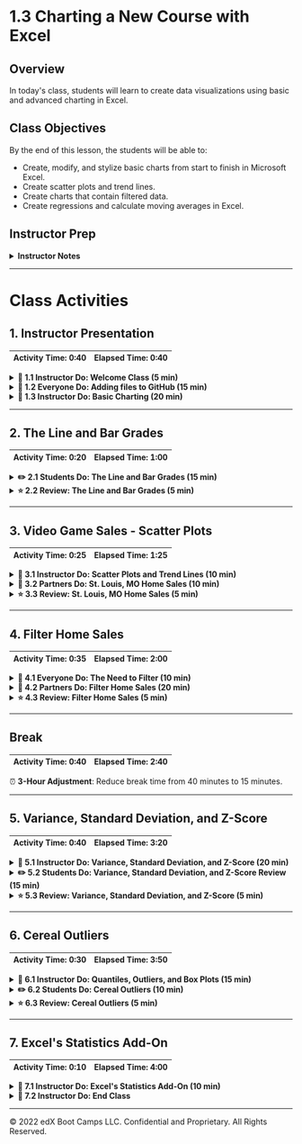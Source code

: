 # 1.3 Charting a New Course with Excel

## Overview

In today's class, students will learn to create data visualizations using basic and advanced charting in Excel.

## Class Objectives

By the end of this lesson, the students will be able to:

* Create, modify, and stylize basic charts from start to finish in Microsoft Excel.
* Create scatter plots and trend lines.
* Create charts that contain filtered data.
* Create regressions and calculate moving averages in Excel.

## Instructor Prep

<details>
  <summary><strong>Instructor Notes</strong></summary>

* You may find that this lesson falls on a weekday due to the holiday schedule. If so, we’ve provided notes within the lesson plan that will help you **adjust the length of the lesson to fit into a weekday class**.

  * Check for a ⏰ **3-Hour Adjustment** note at the top of the activities in this lesson plan. If teaching this class on a weekday, please use the directions found in these notes. It’s important to remember that breaks will be reduced from 40 minutes to the typical 15 minutes for a weekday class as well.

  * Reducing activity time could potentially prevent students from finishing, so please remind them to use office hours to ask any questions.

* Send out the installation [instructions](conda_installation.md) for Anaconda, and ask that students work with TAs to install Anaconda and Python over the next week. This will help resolve installation issues before the Python unit.

* Have your TAs refer to the Time Tracker to stay on track.

* If you have issues with any of today's activities, you may report them [here](http://tiny.cc/BootCampFeedback).

* Finally, as a reminder, these slideshows are for instructor use only: when distributing slides to students, please first export the slides to a PDF file. You may then distribute the PDF file through Slack.

</details>

- - -

# Class Activities

## 1. Instructor Presentation

| Activity Time:       0:40 |  Elapsed Time:      0:40  |
|---------------------------|---------------------------|

<details>
  <summary><strong>📣 1.1 Instructor Do: Welcome Class (5 min)</strong></summary>

* You may choose to open up the [slideshow](https://docs.google.com/presentation/d/1GYnNWroWzp4sETcRt_fsIsE5Z9kk4tXG68HQ00x7AeU/edit?usp=sharing), and step through slides 1 through 5 to help welcome the class. Be sure to cover the following talking points:

  * Welcome your students to their first-ever extended class.

  * Explain that today's class is four hours, which means we will have ample time to complete our discussion on visualizations and summary statistics in Excel.

  * Explain that we will use what we learned in the previous two classes to work through more-advanced activities.

  * Reassure students that we will thoroughly review each concept, and encourage the students to ask questions.

  * If this is the first combined class, take a few moments to have each professor and TA briefly introduce themselves. This way, students will feel comfortable asking questions to all instructional team members.

</details>

<details>
  <summary><strong>🎉 1.2 Everyone Do: Adding files to GitHub (15 min)</strong></summary>

* ⏰ **3-Hour Adjustment**: Reduce activity time from 15 minutes to 10 minutes.

* You may choose to open up the slideshow, and step through the next few slides to accompany the beginning of this activity. Be sure to cover the following talking points:

  * Tell students that "GitHub offers a centralized location where all developers can push and pull, or upload and download, their code."

  * Point out that GitHub always holds the most up-to-date code and files, handling everyone's updates appropriately.

  * Explain that for now, we only need to know how to use the GUI for GitHub to submit homework.

  * Explain that later in the course, we will learn to use Git to work with GitHub through the terminal.

  * Point out to students that Git and GitHub will get easier to use with experience.

* Guide students through the following steps:

  * Visit <https://github.com>, and ask students to log in to their personal accounts.

  * From the main page, create a new repository with an initializing `README.md` file, as detailed in the following screenshots and instructions. Explain that it’s standard in the tech world to include a "README" file that explains what each repository contains.

    ![git repo](Images/GitDemo_1.png)

  * Make the repository public so TAs can always access it for grading.

  * Then, click on the “Add .gitignore” button and type "Python", as in the following image:

    ![create git ignore](Images/Git_ignore_1.png)

  * Click the green “Create repository” box. After clicking “Create repository”, you’ll now be on the homepage of your repository.

    * The purpose of the gitignore file is to ensure that GitHub can ignore certain files that do not need to be tracked.

    * Click the `.gitignore` file in your repository to open the file, as in the following image:

      ![create git ignore](Images/Git_ignore_2.png)

    * In the `.gitignore` file, you’ll find files that won’t be tracked for this repository. Files are organized by extension and distribution packages, as in the following image:

      ![Git ignore file](Images/Git_ignore_3.png)

    * If you don’t want GitHub to track a file, you can edit the `.gitignore` file by adding the file name or file extension.

    * Let's untrack a common file, `.DS_Store`, for this repository. The `.DS_Store` file is created and maintained by the macOS Finder application in every folder; it has functions similar to the file `desktop.ini` in Microsoft Windows.

      * Click on the pencil icon in the `.gitignore` file to edit the file.
      * Once in edit mode, add the following code to the `.gitignore` above the `# Distribution / packaging` section.

      ```python
      # .DS_Store
      .DS_Store
      ```

      * Scroll to the end and enter the commit message, "Updating .gitignore file.", where it says “Commit changes”.
      * Then, click the green “Commit changes” button, as in the following image:

      ![edit git ignore](Images/Git_ignore_4.png)

  * Switch back to the computer's desktop, create a new empty Excel file, and save the file. We’ll use this file to demonstrate how to upload new files.

  * Navigate back to the repository homepage that you created, and click “Upload files,” as in the following image:

    ![upload file](Images/GitDemo_upload.png)

  * Choose your Excel file in the dialog box; instead of the “Upload Files” button, you may also drag files from your desktop to the GitHub repo web page. Add a commit message, and commit the changes.

  * Finally, refresh the web page to show that the new file is now saved to the repository, as captured in the following GIF:

    ![drag file](Images/GitDemo_filedrag.gif)

* Confirm that all students were able to follow these instructions. Tell the students that they will need to follow these steps to submit their homework for the first two weeks of class. Students will add all of the necessary files to their GitHub repo, then submit the repository link to BCS.

* Encourage students to practice using GitHub before the next class and to use office hours if they experience any issues.

</details>

<details>
  <summary><strong>📣 1.3 Instructor Do: Basic Charting (20 min)</strong></summary>

* ⏰ **3-Hour Adjustment**: Reduce activity time from 20 minutes to 15 minutes.

* During this demonstration, have the TAs send out the images for where things are located on the opposite operating system.

* You may choose to open up the slideshow, and step through the next few slides to accompany the beginning of this activity. Be sure to cover the following talking points:

  * Point out that until this class, we haven't explored a primary feature of Microsoft Excel: visualizations.

  * Explain that this next activity will be an instructor demonstration of how to generate visualizations in Excel. Most of the commands and concepts are the same between Mac and Windows operating systems, but Excel is slightly different across operating systems.

  * Reassure students that as we proceed through the demonstration, the TAs will be sending out images of each step for both operating systems. Therefore, everyone should be able to follow along on their computer.

  * Explain that today we will concentrate on four primary plot types: scatter plots, line plots, bar plots, and box plots.

* Now, open the [IceCreamFavesIceCreamFaves.xlsx](Activities/01-Ins_GitHub/Resources/IceCreamFaves.xlsx) file, and select all of the data in columns A and B. Your selection should include the header rows containing the column labels and all the rows containing data. Then, navigate to the “Insert” tab at the top of the application, and introduce the available charting options in the “Charts” group.

* **PC** Excel chart options are captured in the following image:

  ![Excel chart options in Windows](Images/PC_chart_options.png)

* **Mac** Excel chart options are captured in the following image:

  ![Excel chart options on Macs](Images/MAC_chart_options.png)

* Excel enables users to create many kinds of charts, but first we’ll create a bar chart since that fits our data nicely.

* Whenever you select a charting option from the “Charts” group, a new menu will appear that allows you to select various visual options. For bar charts, we can choose between 2-D or 3-D visuals with a horizontal or vertical layout.

  * For now, use the vertical 2-D chart since it is the most basic and commonly used option.

* Once a chart option has been selected, a new chart will automatically be placed into the spreadsheet. Clicking on this chart will allow us to edit it; we can also double-click on any element of the chart to edit it more specifically.

  * For now, click on the chart's title, and demonstrate that we can rename the chart. Note to students that the title may be the generic "Chart Title" if we did not include the header rows in our selection.

* **PC steps**

  * Next, click the plus sign to the right of our chart. This will bring up a list of elements and sub-elements that we can add or remove, as in the following image:

    ![Images/PC_AddElements.png](Images/PC_AddElements.png)

  * Select the “Axes Titles” option to add titles for our vertical and horizontal axes. Then, click the arrow to the right of the “Axes Titles” option to open the sub-menu, which allows us to choose the specific titles that we would like to include.

  * By clicking the paintbrush to the right of a chart, we can access options for “Style” and “Color.” Style options include several basic visual styles. Color options include various color schemes that we can apply to our chart, as in the following image:

    ![Images/PC_ChartColors.png](Images/PC_ChartColors.png)

  * Selecting a new color palette may not feel like much at first, but if we double-click on the bars of our chart, a new menu will pop up to the side of the application and allow us to format our bars. If we then click on the paint can and select the “Vary colors by point” option, each bar will be given a different color that fits the palette we selected earlier.

* **Mac steps**

  * Click “Add Chart Element” on the left side of the ribbon, then click “Axis Titles”. Here, you can select “Primary Horizontal” or “Primary Vertical,” as in the following image:

    ![Images/MAC_axis.png](Images/MAC_axis.png)

  * On the ribbon to the right of “Add Chart” Element, click “Change Colors” to change the colors of the bar graph.

  * Double-click any of the bars to bring up the “Format Data Series” menu. Here, we can check the option to “Vary colors by point” to give each bar a different color, as in the following image:

    ![Images/Mac_colors.png](Images/Mac_colors.png)

* Note to students that the format menu for a chart element can be opened by double-clicking any individual element. This lets them control all aspects of the visualization. Reiterate that the exact location of the formatting control may differ between versions of Excel.

* Let's say that we made a bar chart, but then our employer told us that they really wanted a pie chart. Luckily for us, Excel has an option that allows us to change a chart's type by opening the chart's right-click menu and selecting "Change chart type". This means we can easily turn a bar chart into a pie chart in Excel.

  * You can also change a chart's type by selecting the chart, going into the “Design” tab's “Type” group, and clicking "Change Chart Type".

  * Change the bar chart we’ve been working on into a pie chart. Be sure to add in the "Legend" element for our new pie chart. Otherwise, no one will know what each slice of the pie represents.

    * On Macs, you can add a legend by clicking "Add Chart Element" on the ribbon, selecting "Legend", and then choosing the location of the legend, as in the following image:

      ![Images/mac_legend.png](Images/mac_legend.png)

* Another essential type of graph is the line graph. But the data that we’re using is not ideal for creating a line graph. Ask the students why this is the case.

  * “Our data does not show any changing trends over time. It instead compares a single piece of data across multiple named categories.”

* Open [02-Ins_BasicCharting/Solved/BasicCharts.xlsx](Activities/02-Ins_BasicCharting/Solved/BasicCharts.xlsx) in Excel, and navigate to the second sheet, named "Ice Cream Sales." This sheet contains data over time: how many scoops of different ice cream flavors have been sold over a year.

  * Select all the data on this sheet, and then choose a 2-D line chart from the “Charts” group on the “Insert” tab, as in the following image: Remember: your selection should include the rows and columns that contain the  data labels:

    ![PC Line Charts](Images/PC_LineGraph.png)

  * Ensure that your students are aware of how cluttered this chart is. This makes it difficult to glean information or draw conclusions from the data visualization.

    * **PC steps**: To filter the rows you'd like to include, choose the third option to the right of the chart. This option allows us to filter what categories of data, or ice cream flavors, that we would like to show.

      * Select a few ice cream flavors from the list, and then hit the "Apply" button to filter the data for our chart.

    * **Mac steps**: To filter what data is shown on the chart, select the “Home” tab, select column “A”, then click “Sort & Filter” on the right-hand side of the ribbon. Note that “Sort & Filter” may be hidden in the “Editing” tab at certain screen or window sizes. Select “Filter” to set your column in filter mode, then click the arrow dropdown in the column A header cell: there, you will find the options for sorting and filtering. The following GIF captures this process:

      ![Images/mac-line-chart-filter.gif](Images/mac-line-chart-filter.gif)

      * Select a few ice cream flavors from the list, update the chart, and note the difference in the line chart’s readability.

    * It is important to note that the filter options listed here are limited. When we would like to filter out data based on some condition (for example, greater than, less than, etc.), these limited filter options will not be adequate.

* Answer any questions that your students may have before moving on to the next activity.

</details>

- - -

## 2. The Line and Bar Grades

| Activity Time:       0:20 |  Elapsed Time:      1:00  |
|---------------------------|---------------------------|

<details>
  <summary><strong>✏️ 2.1 Students Do: The Line and Bar Grades (15 min)</strong></summary>

⏰ **3-Hour Adjustment**: Reduce activity time from 15 minutes to 10 minutes.

* For this activity, students will take on the role of the teacher as they create bar and line graphs to visualize a class’s grades over a semester.

* You may choose to open up the slideshow, and step through the next few slides to accompany this activity.

* **Files:**

  * [README](Activities/03-Stu_LineAndBar/README.md)

  * [03-Stu_LineAndBar/StudentGrades_Unsolved.xlsx](Activities/03-Stu_LineAndBar/Unsolved/StudentGrades_Unsolved.xlsx)

</details>

<details>
  <summary><strong>⭐ 2.2 Review: The Line and Bar Grades (5 min)</strong></summary>

* Open and send out the [03-Stu_LineAndBar/StudentGrades_Solved.xlsx)](Activities/03-Stu_LineAndBar/Solved/StudentGrades_Solved.xlsx) version of the previous activity before reviewing it with your students. Be sure to answer any questions that they may have to the best of your ability before moving on to the next section.

* Be sure to emphasize the importance of filtering the data within the line chart. Without picking specific students, the chart is overcrowded and difficult to read. Sometimes, as in cases like this, less data on the chart is better than more.

  * Note that Excel will assume data series are arranged by columns. Since we want to visualize the data series by rows, students will need to select "Switch Row/Column" from the Chart Design menu on the line graph.

</details>

- - -

## 3. Video Game Sales - Scatter Plots

| Activity Time:       0:25 |  Elapsed Time:      1:25  |
|---------------------------|---------------------------|

<details>
  <summary><strong>📣 3.1 Instructor Do: Scatter Plots and Trend Lines (10 min)</strong></summary>

* You may choose to open up the slideshow, and step through the next few slides to accompany the beginning of this activity. Be sure to cover the following talking points:

  * Explain that a scatter plot is a scattered collection of data points on a graph, and it is extremely useful when checking for relationships between two variables.

  * Point out that both line plots and scatter plots visualize the relationship between two variables, but they serve different purposes. Line plots are used to visualize a continuous variable, such as time or temperature, while scatter plots are used to compare independent measurements.

  * Explain that the main purpose of a scatter plot is to visualize trends or clusters in the data.

  * Explain that scatter plots are one of the most commonly used plots because we can visualize large datasets without the visualization feeling too busy.

* Once again, the TAs should send out images of each step for both operating systems. Therefore, everyone should be able to follow along using their computers.

* Open [04-Ins_ScatterPlot/ScatterPlot.xlsx](Activities/04-Ins_ScatterPlot/Solved/ScatterPlot.xlsx) in Excel, navigate into the "Normal Trend" worksheet, and demonstrate to students how we can use a scatter plot to compare an individual's salary to the price of their car.

* **PC steps**

  * Adding a trend line to a chart is a quick process. Click the plus symbol to the right of your selected chart, then, under “Chart Elements”, select the "Trendline" option, as in the following image:

    ![PC Trend line](Images/PC_TrendLine.png)

* **Mac steps**

  * Click "Add Chart Element" on the left side of the ribbon, then navigate to "Trendline" in the dropdown, and select the trend line that best fits our data, as in the following image:

    ![Mac Trend line](Images/mac_trendline.png)

* Our original scatter plot showed the most common form of trend line, the straight line, but other types of trend lines may be more fitting for some datasets.

  * Navigate to the second sheet of the Excel workbook, named “Power Trend,” and demonstrate to your students how the _y_ variable increases exponentially in relation to the _x_ variable. Due to this relationship, the "Power" trend line would fit this dataset better than a straight line.

    * **PC steps**

      * To change the type of trend line, double-click on a chart's trend line, and then select an available option, as in the following image:

        ![PC Format Trendline](Images/PC_FormatTrend.PNG)

    * **Mac steps**

      * Click "Add Chart Element" on the left side of the ribbon, then navigate to "Trendline". This time, select "More Trendline Options" to bring up the "Format Trendline" menu.

      * Select the "Power" option, as in the following image:

        ![Mac Power line](Images/mac_power.png)

* Navigate into the third sheet of the Excel workbook, named Exponential Trend, and show your students how this dataset's second value increases exponentially based on the row it is contained within. This means that an "Exponential" trend line would fit this data best.

* Configuring the axes themselves is another way to modify charts based on the data. For example, if our data increases exponentially, then we may want to create a chart with axes that also increase exponentially.

  * We can adjust axis formats by double-clicking on an axis and then changing the bounds, units, and the methods through which the axes are displayed.

  * Steps for adjusting axis formats are captured in the following image:

    ![Mac Axis Options](Images/mac_axis_options.png)

  * Be sure to mention that although axis editing allows for more customization, it can also be used to make charts misleading. For example, if we used larger units on a dataset whose values are relatively low, we could make it look as if the correlation between two variables was smaller than it really is.

* Students may be wondering how to reverse the _x_ and _y_ axes of their charts. To do this, make sure the chart is selected, and then click “Select Data” from the “Chart Design” tab on the ribbon. In the “Select Data Source” window, select the data series.

  * On a Mac, the “X Values” and “Y Values” properties are to the right.

  * On a PC, click “Edit”. You will see a new “Edit Series” window with “Series X values” and “Series Y values”

  * These will contain selection formulas for the respective ranges. Switch the formulas by copying and pasting to switch the axes of the scatter plot.

* Answer whatever questions your students may have before moving on to the next activity.

</details>

<details>
  <summary><strong>👥 3.2 Partners Do: St. Louis, MO Home Sales (10 min)</strong></summary>

* In this activity, students will work in pairs to create a series of scatter plots that compare home prices against home attributes like square footage, number of bedrooms, and number of bathrooms.

* You may choose to open up the slideshow and step through the next few slides to accompany this activity.

* **Files:**

  * [README](Activities/05-Par_HomeSales-ScatterPlots/README.md)

  * [Activities/05-Par_HomeSales-ScatterPlots/Unsolved/HomeSales_Unsolved.xlsx](Activities/05-Par_HomeSales-ScatterPlots/Unsolved/HomeSales_Unsolved.xlsx)

</details>

<details>
  <summary><strong>⭐ 3.3 Review: St. Louis, MO Home Sales (5 min)</strong></summary>

* Open and send out [05-Par_HomeSales-ScatterPlots/HomeSales_Solved.xlsx](Activities/05-Par_HomeSales-ScatterPlots/Solved/HomeSales_Solved.xlsx) to your students. Be sure to answer any questions to the best of your ability before moving on to the next section.

* Point out to your class how all of these charts use linear trend lines. Discuss with your students why this might be the case, and collect a few of their answers before moving on to the next activity.

</details>

- - -

## 4. Filter Home Sales

| Activity Time:       0:35 |  Elapsed Time:      2:00  |
|---------------------------|---------------------------|

<details>
  <summary><strong>🎉 4.1 Everyone Do: The Need to Filter (10 min)</strong></summary>

* You may choose to open up the slideshow, and step through the next few slides to accompany the beginning of this activity. Be sure to cover the following talking points:

  * Point out that in the previous activity, the home sales dataset contained more data than we actually needed for our analysis.

  * Provide an example: the dataset contained variables such as "Publisher", which we could theoretically use to look into the sales for specific companies.

  * Explain that the easiest way to look at a subset of data in Excel is to use the built-in filter functionality. Excel can filter data in a spreadsheet and make a chart from the filtered subset of data.

* Now, send out the [06-Evr_WalrusGroup-Filter/Unsolved/Walrus_Group_Unsolved.xlsx](Activities/06-Evr_WalrusGroup-Filter/Unsolved/Walrus_Group_Unsolved.xlsx) activity notebook to the class. Guide the students through this activity, pausing frequently to allow them to catch up.

* Tell the students that this is real data from the U.S. Geological Survey studying walruses hauled out on ice floes in Alaska.

* Select the first row of data on the sheet, then, in the “Editing” group of the “Home” tab, click the "Sort & Filter" button. Next, select "Filter" from the menu that pops up.

  * Each column should now have an arrow button in the header cell. By clicking these arrows, we can choose which rows we would like to filter out of our chart based on the values that are contained in that column.

  * For example, in the "Ice Form" column, if we select "Ice Cake," then the sheet will display all the rows with a value of "Ice Cake".

  * We can then create charts using only the data that remains. So, if we wanted to create a chart that only takes into account the group sizes observed on "Ice Cake" ice floes, we could now do so.

  * It is very important to note that whatever charts we create using filters will be modified if we change the filtering options again. To preserve your filtered charts, copy and paste them to an external program like MS Paint or Word.

* Adjust the sheet's filtering options with your students for a bit before answering any questions to the best of your ability.

* Then, tell students that another way to create charts from filtered data is to create a "Pivot Chart".

  * **PC steps**

    * Pivot charts operate in much the same way as pivot tables. They allow users to aggregate data of similar types and then create visualizations for them.

    * To create a pivot chart, navigate into the “Charts” group of the “Insert” tab, and select "Pivot Chart" from the options available, as in the following image. Then, set up the pivot table that you want to visualize as a pivot chart.

      ![PC Pivot Chart](Images/PC_PivotChart.png)

  * **Mac steps**

    * **NOTE:** There is an issue with some versions of Excel 2016 for Mac. If you find that a student has this problem, make sure they update their Excel to a later version: it works on updated versions, contrary to what students may read in unverified Google search results!

    * First, create a pivot table using “Ice Floe” as our rows value and “GroupSize" and "DistanceToGroup" as values.

    * Click the _**i**_ next to the values, and switch to **Max** to create our pivot table, as in the following image:

      ![Mac pivot](Images/mac_pivot.png)

    * Find "Insert" on the ribbon, and add any recommended chart to create a Pivot Chart.

    * Now, when you play around with the filters in our pivot table, the chart will adjust.

* Data Source: Jay, C. V., Quakenbush, L. T., Citta, J. J., Fischbach, A. S. and Battaile, B. C., 2020, Sex and Age Composition of Walrus Groups Hauled Out on Ice Floes in the Bering and Chukchi Seas, 2013-2015: U.S. Geological Survey data release, [https://doi.org/10.5066/F79K4894](https://doi.org/10.5066/F79K4894)

</details>

<details>
  <summary><strong>👥 4.2 Partners Do: Filter Home Sales (20 min)</strong></summary>

⏰ **3-Hour Adjustment**: Reduce activity time from 20 minutes to 15 minutes.

* Now that we know how to apply filters to a spreadsheet and create charts based on filtered datasets, let’s create a few charts that compare the sales of homes in St. Louis, MO.

* You may choose to open up the slideshow and step through the next few slides to accompany this activity.

* **Files:**

  * [README](Activities/07-Par_FilterHomeSales/README.md)

  * [07-Par_FilterHomeSales/HomeSales_Unsolved.xlsx](Activities/07-Par_FilterHomeSales/Unsolved/HomeSales_Unsolved.xlsx)

</details>

<details>
  <summary><strong>⭐ 4.3 Review: Filter Home Sales (5 min)</strong></summary>

* Open and send out [07-Par_FilterHomeSales/HomeSales_Solved.xlsx](Activities/07-Par_FilterHomeSales/Solved/HomeSales_Solved.xlsx) to your students. Be sure to answer any questions to the best of your ability before moving on to the next section.

* Explain that for the filtered chart, we first select all the data and create a pivot table.

  * Set the Filter to "Waterfront".

  * Set the row as "date_built".

  * Set the values as "Price".

* Finally, set the Waterfront value to whatever you want, then highlight the year and sales columns and create a line graph.

* As your students may have noticed during this activity, the charts they created changed whenever they altered their filters. Reiterate that they should save charts externally to avoid losing their work.

* Data for this dataset was generated by edX Boot Camps LLC, and is intended for educational purposes only.

</details>

- - -

## Break

| Activity Time:       0:40 |  Elapsed Time:      2:40  |
|---------------------------|---------------------------|

⏰ **3-Hour Adjustment**: Reduce break time from 40 minutes to 15 minutes.

- - -

## 5. Variance, Standard Deviation, and Z-Score

| Activity Time:       0:40 |  Elapsed Time:      3:20  |
|---------------------------|---------------------------|

<details>
  <summary><strong>📣 5.1 Instructor Do: Variance, Standard Deviation, and Z-Score (20 min)</strong></summary>

* Welcome the students back from break. Explain that for the remainder of class, we will focus on statistics.

* Explain that these next activities will introduce statistical topics that may be new to most people.

* Reassure students that we will be revisiting these topics throughout the curriculum, so it is OK if they feel they need more practice at first.

* You may choose to open up the slideshow, and step through the next few slides to accompany the beginning of this activity. Be sure to cover the following talking points:

  * Remind students that in the previous class, we discussed the measures of central tendency, which are used to describe the center of a dataset.

  * Explain that today, we will discuss the **summary statistics** that are used to describe the variability of a dataset.

  * Explain that in statistics, **variance**, **standard deviation**, and **z-score** are the **summary statistics** used to describe the variability in data.

  * Explain that **variance** is an overall description of how far values in the dataset are from the mean. In other words, **variance** describes how much variation exists within the data.

  * Share the equation for variance with the students, as captured in the following image:

  ![equation for variance](Images/VarianceEquation.png)

  * Assure students that knowing how to manually calculate variance is not critical for this course. Almost all analytical tools and programming languages have functions that can calculate variance for us.

  * Explain that the most important takeaway from the equation is that the variance calculation considers the distance of each value in the dataset from the center of the dataset.

  * Point out that it does not matter if a value is above or below the mean of the dataset. The difference from the mean is squared, so the **variance** will always be positive.

* Open [08-Ins_Variance-SD-Zscore/Variance-SD-Zscore.xlsx](Activities/08-Ins_Variance-SD-Zscore/Solved/Variance-SD-Zscore.xlsx) in Excel.

  * Explain that this dataset contains the monthly average temperatures for Austin, Texas, and San Francisco, California, as captured in the following image:

  ![Example of variance](Images/13-VarianceExample.png)

  * Point out that we can identify from the bar chart that the overall temperature in Austin is hotter than San Francisco.

  * Explain that we can calculate the total variance of temperature for each city using Excel's `VAR.P` function.

  * Point out that the variance of temperature in Austin is much higher than in San Francisco. Therefore, we can quantitatively determine that the overall temperature is less variable in San Francisco than in Austin.

  * Explain that using variance to describe a dataset can be problematic because the units of variance are not the same units that we use to measure the mean&mdash;or the dataset itself.

  * Explain that in the variance equation, the difference between an observation and the mean is in the same unit of measurement; however, squaring it changes the unit of measurement (for example, _meters_ are a different measurement than _square meters_). The number of points in the dataset is a dimensionless quantity, and does not affect the unit of measurement.

  * Explain that in the first example, we would say that the average annual temperature in Austin was 79.6 degrees, with a variance of 149.91. Technically, the units for the variance are “degrees  squared”, but this is confusing and often dropped in practice.

  * Caution that depending on the complexity of the measurement, describing the variability in terms of units squared may be complicated.

* You may choose to return to the slideshow, and step through the next few slides to accompany the next section of the activity. Be sure to cover the following talking points:

  * Explain that in statistics, we use the **standard deviation** to interpret how _spread out_ the data is from its mean.

  * Explain that **standard deviation** can be derived by calculating the square root of the variance. As with variance, most analytical tools and programming languages have functions that automatically calculate the **standard deviation**.

  * Point out that by calculating the square root of the variance, the **standard deviation** describes the variability of the data using the same units as the mean&mdash;in this case, degrees.

* Introduce the students to the next sheet in the Excel workbook. Explain that this is the same temperature dataset from the previous sheet, except now we’ve also calculated the temperature standard deviation for both cities using the `STDEV.P` function in Excel.

  * Point out that we also manually calculated the standard deviation by taking the square root of the variance; the manual calculations are equal to the Excel calculations, as captured in the following image:

![Example of standard deviation](Images/13-SDExample.png)

  * Explain that under certain circumstances, the standard deviation becomes an even more powerful statistical tool than just describing the variability of the data.

  * Explain that when a dataset is considered **normally distributed**, the standard deviation can be used to describe how many data points are close to the mean.

  * Assure students we will discuss **normal distributions** later in the course, but for now we will use a general rule of thumb: when measurements in a dataset are obtained independently of one another, the data is considered to be normally distributed.

  * Continue explaining that in this case, each temperature reading was independently obtained month to month and region to region. Therefore, we will assume that the data is normally distributed.

  * Explain that when a dataset is normally distributed, the data points follow a **68-95-99.7** rule.

  * Explain that with the **68-95-99.7** rule, roughly 68% of all values in a dataset fall within one standard deviation from the mean (in either direction). Additionally, 95% of the values fall within two standard deviations, and 99.7% of the values fall within three standard deviations.

* Introduce the students to the next sheet in the Excel workbook. Explain that in this sheet, we have taken the same average temperature data, we have our calculations for the mean and the standard deviation, and now we’ve added calculations for the boundary values at one standard deviation from the mean in either direction, as captured in the following image:

![Example of normal dist 68 rule](Images/13-Normal68.png)

  * Point out that from the Austin data, six of the twelve months fall within one standard deviation.

  * Point out that from the San Francisco data, eight of the twelve months fall within one standard deviation.

  * Explain that although the 68-95-99.7 rule is not perfect, it helps analysts extrapolate characteristics about a dataset using only summary statistic values.

  * Explain that we have now studied two different statistical values that we can use to describe the overall dataset in terms of distance from the mean.

    * "But what if we wanted to describe a single data point in terms of its distance from the mean?"

* You may choose to return to the slideshow and step through the next few slides to accompany the next section of the activity. Be sure to cover the following talking points:

  * Explain that we can calculate a data point's **z-score** to measure its distance from the mean in terms of standard deviations.

  * Share the equation for z-score with the students, as captured in the following image:

  ![equation for z-score](Images/ZScoreEquation.png)

  * Explain to students that not all programming languages and software tools include a function to calculate **z-score**. Therefore, we will be calculating the z-score manually using the standard deviation and the mean of the data.

  * Assure students that we will be sending out the Excel workbook for use as a reference if they ever forget how to calculate the z-score.

  * Explain that the z-score can be positive or negative. If the z-score is negative, the data point is less than the mean; if the z-score is positive, the data point is greater than the mean.

* Introduce the students to the final sheet in the workbook. Explain that on this sheet, we now used the mean and standard deviation to calculate the temperature z-scores for each month in both cities, as in the following image:

![Example of z-score](Images/13-ZScoreExample.png)

  * Point out that the z-scores provide an overview of each value in a dataset, so we can easily determine which values are the most extreme relative to the mean.

  * Note that in this example dataset, the months with the most extreme differences in temperature from the mean were January and December in Austin, and January, September, and December in San Francisco.

* Send out the [08-Ins_Variance-SD-Zscore/Variance-SD-Zscore.xlsx](Activities/08-Ins_Variance-SD-Zscore/Solved/Variance-SD-Zscore.xlsx) workbook for students to refer to later.

</details>

<details>
  <summary><strong>✏️ 5.2 Students Do: Variance, Standard Deviation, and Z-Score Review (15 min)</strong></summary>

* ⏰ **3-Hour Adjustment**: Reduce activity time from 15 minutes to 10 minutes.

* You may choose to open up the slideshow, and step through the next few slides to accompany this activity.

* **Files:**

  * [README](Activities/09-Stu_VarSDZScoreReview/README.md)

  * [09-Stu_VarSDZScoreReview/variance_review.xlsx](Activities/09-Stu_VarSDZScoreReview/Unsolved/Variance_Review_Unsolved.xlsx)

</details>

<details>
  <summary><strong>⭐ 5.3 Review: Variance, Standard Deviation, and Z-Score (5 min)</strong></summary>

* Open the solution workbook [09-Stu_VarSDZScoreReview/variance_review.xlsx](Activities/09-Stu_VarSDZScoreReview/Solved/Variance_Review_Solved.xlsx), and navigate to the second sheet.

* The following image captures the solved summary table:

![This is the summary table](Images/16-SummaryTable.png)

  * Point out that we start by naming a new sheet "Summary Table" and copying over the `State` abbreviations.

  * Explain that once we have copied over the team names, we use the `AVERAGE`, `VAR.P` and `STDEV.P` functions to calculate the mean, variance, and standard deviation, respectively.

  * Point out that the cleanest way to calculate these values in Excel is to start typing out the formula on the "Summary Table" sheet and then click on the range of values we want from the raw data sheet.

 * Demonstrate how to calculate the mean `Death Date Per 100,000` (overall) for `AR` (Arkansas) using the `AVERAGE` function across both sheets, as captured in the following GIF:

![Demo of average](Images/16-CalculateAverage.gif)

  * Explain that we must repeat this process for each state and each Excel function. Note that it can be faster to copy the range in one cell into additional cells when all you need to change is the function.

  * Note that once we have the summary table, we can answer the questions from the activity.

  * Point out that the state with the greatest difference in death rate across all of its counties would be the state with the largest overall `Death Rate Per 100,000` standard deviation—Mississippi.

  * Note that the state with the least variation in female death rate was Oregon, and their average death rate was 267 deaths per 100,000.

* Introduce the students to the next sheet in the workbook, which includes columns with the `County`, `Death Rate Per 100,000` and their `Z-Scores`, as in the following image:

![This is the z-score table](Images/16-ZScoreTable.png)

* Explain to the students that once we copy over the `County` and `Death Rate Per 100,000` columns, we need to calculate the mean and standard deviation for the state.

* Point out to the students when calculating the z-scores, it is important to always report the mean and standard deviation in addition to the calculated values. In this example we placed the mean and standard deviation below the last county's row.

* Ask the students how they would interpret the z-scores for Oregon. Ask them what do the z-scores tell us about each county in terms of death rate?

* Explain that the county with the largest difference in overall death rate from the mean of the state would be the county with the largest magnitude z-score. This means that we are looking for the largest absolute value of the z-score regardless of whether the z-score is positive or negative.

* Explain that the z-score is showing us each county's overall death rate compared to the other counties across the state.

* Explain that in this example Curry County had the largest difference in overall death rate from the mean of the state. Therefore, we could say that Curry County is the most impacted by heart disease deaths in Oregon, which could have a greater impact on their healthcare system.

* Slack out the solution workbook [09-Stu_VarSDZScoreReview/variance_review.xlsx](Activities/09-Stu_VarSDZScoreReview/Solved/Variance_Review_Solved.xlsx) for students to review later.

* Data Source: Centers for Disease Control and Prevention (2018), Heart Disease Mortality Data Among US Adults (35+) by State/Territory and County [https://healthdata.gov/dataset/Heart-Disease-Mortality-Data-Among-US-Adults-35-by/rfd6-zy3v](https://healthdata.gov/dataset/Heart-Disease-Mortality-Data-Among-US-Adults-35-by/rfd6-zy3v)

</details>

- - -

## 6. Cereal Outliers

| Activity Time:       0:30 |  Elapsed Time:      3:50  |
|---------------------------|---------------------------|

<details>
  <summary><strong>📣 6.1 Instructor Do: Quantiles, Outliers, and Box Plots (15 min)</strong></summary>

* You may choose to open up the slideshow, and step through the next few slides to accompany the beginning of this activity. Be sure to cover the following talking points:

  * Remind students that when we are characterizing a dataset, we need to be careful that our summary statistics don't misrepresent the data.

  * Explain that one of the biggest challenges in statistics is that real-world data is imperfect. Oftentimes, real-world data will contain extreme values that can skew our interpretations, especially when we try to describe the center of a dataset.

  * Explain that one of the simplest methods of describing real-world data is to break up a dataset into smaller segments.

  * Explain that in statistics, we use **quantiles** to describe segments of a dataset.

  * Explain that **quantiles** are the "cut points" that separate a sorted dataset into equal-sized fragments.

  * Explain that the two most popular types of **quantiles** are **quartiles** and **percentiles**.

  * Explain that **quartiles** divide a dataset into four equal parts, and **percentiles** divide a dataset into 100 equal parts.

* Send out the activity workbook [10-Ins_QuantilesOutliersBoxplots/quantiles_outliers_boxplots.xlsx](Activities/10-Ins_QuantilesOutliersBoxplots/Solved/quantiles_outliers_boxplots.xlsx), and introduce the students to the first sheet. Explain that this dataset is a sorted list of 11 values ranging between 10 and 100, and quartiles have been calculated, as in the following image:

![The first quartile examples](Images/10-QuartileExample1.png)

  * Ask the students if they remember what we call the center of a sorted dataset.

  * If no student can recall, remind them that the center of a sorted dataset is known as the median.

  * Explain that the median can also be considered the cut point that divides a dataset into two equal parts. Therefore, the median can also be called the **second quartile** or **Q2**.

  * Point out that the median of this dataset is 55. There are five values below 55 and five values above 55.

  * Explain that the **first quartile** (also known as **Q1**) is the median of the first set of values separated by **Q2**. Alternatively, the **third quartile** (also known as **Q3**) is the median of the second set of values separated by **Q2**.

  * Point out that this is a simplified example; it’s easy to identify the cut points in order to make four equally sized groups of data.

* Introduce the students to the next sheet in the workbook. Explain that this data is a sorted list of car speeds on a residential street, measured in miles per hour. In total, 123 measurements were made, ranging from 22 to 37 mph, as captured in the following image:

![The second quartile examples](Images/10-QuartileExample2.png)

  * Explain that when a dataset is large, it can be difficult to determine where the quartiles are.

  * Note that we can use the `QUARTILE.EXC` function in Excel to calculate the quartile values.

  * Point out that the input to the `QUARTILE.EXC` function is a range of values and the number of the quartile it should calculate.

  * Note that in this dataset, the quartiles divide the data into groups of 34 values, with one group consisting of 35 values.

  * Explain that quartiles allow us to make observations about the dataset without needing to plot the distribution of values.

  * Point out that one observation that we can make is that on average, the cars are driving 30 mph.

  * Point out that another observation we can make is that 50% of the cars were driving between 25 and 34 mph.

  * Explain that because quartiles divide the data into 4 equal segments, the range between Q1 and Q3 covers roughly 50% of all data points.

  * Note that this range is known as the **interquartile range**, or **IQR** for short. In statistics, the **interquartile range** is used to help identify the most trustworthy measurements in a dataset. The **interquartile range** is calculated by subtracting Q1 from Q3.

* You may choose to return to the slideshow, and step through the next few slides to accompany the next section of the activity. Be sure to cover the following talking points:

  * Tell students that in data science, we call suspicious data points that are at either extreme of a dataset **potential outliers**.

  * Explain that an **outlier** is a data point that differs from the rest of a dataset.

  * Note that **outliers** can be caused by changes in data collection methods, experimental error, a malfunction of a machine, or any general source of unaccounted variability when generating a dataset.

  * Point out that **outliers** cause a dataset’s distribution to change, which causes issues when we try to characterize a dataset with summary statistics. Therefore, it is critical to identify **potential outliers** in a dataset before moving forward with any analysis.

  * Note that there are two common ways to identify potential outliers in a dataset.

  * Explain that the most common qualitative method to identify potential outliers is the **box and whisker plot**.

  * Tell students that the **box and whisker plot** is also known as a **box plot**, and it shows the distribution of values from a single list.

  * Note that the most common quantitative method to identify potential outliers is the `1.5*IQR` rule.

  * Explain that the `1.5*IQR` rule states that any data point that is 1.5 times the interquartile range lower than Q1 could be a potential outlier. Alternatively, any data point that is 1.5 times the interquartile range higher than Q3 could be a potential outlier.

* Introduce the students to the next sheet, which contains a dataset describing car speeds on a two-lane road, as captured in the following image.

![The third quartile examples](Images/10-QuartileExample3.png)

  * Inform the students that with real-world data, it’s common to encounter suspicious data points at the low and high ends of a sorted dataset.

  * Caution students that we have to be careful about how we identify and correct for outliers.

  * Explain that if we remove data points that are not outliers, or if we report data without disclosing that we removed data points, we can be held liable for showing deceptive statistics.

  * Point out that in this example, the lower boundary of the `1.5*IQR` rule is 42.625 mph.

  * Remind the students that if we were to remove potential outlier data, we must report that the value was removed alongside any table or figure generated from the dataset.

* Introduce the students to the final worksheet, captured in the follwing image. The worksheet now includes a box and whisker plot in addition to the car speeds, quartile values, IQR, and the boundaries for the `1.5*IQR` rule.

![The fourth quartile examples](Images/10-QuartileExample4.png)

  * Note that a **box plot** is a powerful visualization that provides a number of summary statistics at a glance.

  * Inform students that most analytical tools and programming languages have methods to build a **box plot**, and most **box plots** use the same shapes and styles to convey summary statistics.

  * Point out to the students the chart next to the car speeds column.

  * Explain that the box in a box plot is the interquartile range, and the line in the middle of the box is the median of the dataset.

  * Explain that a box plot will sometimes include an `X` or triangle in the middle of the box; this symbol indicates the mean of the dataset.

  * Explain that the lines, or whiskers, protruding from the box indicate the largest and smallest data points inside the `1.5*IQR` rule.

  * Explain that the data points plotted past the whiskers indicate the potential outliers.

  * Explain that we compare the data points on the box plot to the extreme values of the dataset to determine which data points are the potential outliers.

    * In Excel, you can hover over any data point to determine what value is being represented.

* Point out that in this example, we are looking at a vertical box plot. Explain that just like bar plots can be displayed with vertical or horizontal bars, box plots can also be displayed vertically or horizontally.

* Send out the activity workbook [10-Ins_QuantilesOutliersBoxplots/quantiles_outliers_boxplots.xlsx](Activities/10-Ins_QuantilesOutliersBoxplots/Solved/quantiles_outliers_boxplots.xlsx) for students to refer to later.

* Data Source: Data generated by Mockaroo, LLC. (2021) Realistic Data Generator. [https://www.mockaroo.com/](https://mockaroo.com/). Data for this dataset was generated by edX Boot Camps LLC, and is intended for educational purposes only.

</details>

<details>
  <summary><strong>✏️ 6.2 Students Do: Cereal Outliers (10 min)</strong></summary>

* You may choose to open up the slideshow, and step through the next few slides to accompany this activity.

* **Files**:

* [README](Activities/11-Stu_CerealOutliers/README.md)

* [11-Stu-CerealOutliers/Outliers_Activity_Unsolved.xlsx](Activities/11-Stu_CerealOutliers/Unsolved/Outliers_Activity_Unsolved.xlsx)

</details>

<details>
  <summary><strong>⭐ 6.3 Review: Cereal Outliers (5 min)</strong></summary>

* Open up the solution workbook [11-Stu-CerealOutliers/Outliers_Activity_Solved.xlsx](Activities/11-Stu_CerealOutliers/Solved/Outliers_Activity_Solved.xlsx), and introduce the students to the first sheet.

* Point out that this dataset contains ~70 values that jump around between 1 and 100.

  * That much variability is indicative of potential outliers in the dataset.

* Guide students through the contents of the next sheet in the workbook, captured in the following image; then, cover the steps for this activity.

![The Outlier Testing sheet](Images/12-OutlierReview1.png)

  * Explain that the first step in this activity was to create a summary statistics table.

  * Explain that once we calculated the first and third quartiles, we could calculate the `1.5*IQR` boundary rule.

  * Remind the students that the lower boundary of the `1.5*IQR` rule is `Q1-(1.5*IQR)`, while the upper boundary is `Q3+(1.5*IQR)`.

  * Point out that the lower boundary extends beyond the minimum-rating value. Therefore, all values lower than the median are within the boundary.

  * Explain that once we have the upper boundary, we can use this value to filter the raw data.

  * Demonstrate to students how to copy the upper bound to create a "greater than" filter.

    * We can create this filter by copying the upper-bound value into the filter box and selecting "Greater than."

  * Explain that once we have the filtered list of potential outliers, we copy over the product name and rating to our worksheet.

  * Explain that the final step is to create a box and whisker plot using all the rating values.

  * Explain that when there are large extremes in the data, the box and whisker plot gets compacted.

  * Point out to the students that the median is 40.4, the IQR is 18.51, and the upper boundary is 78.98. However, the largest value is nearly 94.

  * Explain that this compacted box plot is typically observed when potential outliers are orders of magnitude larger than the median.

  * Explain that box plots are great at indicating when there are outliers in a dataset, but they are not helpful when determining how many potential outliers exist.

  * Explain that this is why many data scientists will start by plotting the data in a box and whisker and then reflex to quantifying the `1.5*IQR` boundaries if any potential outlier data points exist.

* Send out the solution workbook [11-Stu-CerealOutliers/Outliers_Activity_Solved.xlsx](Activities/11-Stu_CerealOutliers/Solved/Outliers_Activity_Solved.xlsx).

* Data Source: StatLib 1993 Graphics Exposition [http://lib.stat.cmu.edu/datasets/1993.expo/](http://lib.stat.cmu.edu/datasets/1993.expo/)

</details>

- - -

## 7. Excel's Statistics Add-On

| Activity Time:       0:10 |  Elapsed Time:      4:00  |
|---------------------------|---------------------------|

<details>
  <summary><strong>📣 7.1 Instructor Do: Excel's Statistics Add-On (10 min)</strong></summary>

* ⏰ **3-Hour Adjustment**: Skip this activity, and proceed to the end of class.

* You may choose to open up the slideshow, and step through the next few slides to accompany the beginning of this activity. Be sure to cover the following talking points:

  * Explain that Excel is a fantastic tool for quickly accessing, manipulating, and visualizing small-to-medium-sized datasets. However, Excel does not contain many statistical algorithms or tests "out of the box."

  * Point out that up until this point, we have only discussed statistical summary functions. But as we progress through the curriculum, we will cover a number of more robust statistical functions, tests, and concepts.

  * Explain that if we enable Excel's Analysis ToolPak add-on, we can always return to Excel to perform statistical tests on smaller datasets.

  * Caution students that Excel is not designed to handle large datasets, nor is Excel designed to record parameters. Therefore, we should only use Excel's Analysis ToolPak for gut-checks or one-off analysis.

  * Guide the students through installing the Excel Analysis ToolPak. Point out that the installation process is different for Mac and PC, and using the ToolPak is slightly different between the two operating systems.

  * To learn more, read the [official instructions](https://support.microsoft.com/en-us/office/use-the-analysis-toolpak-to-perform-complex-data-analysis-6c67ccf0-f4a9-487c-8dec-bdb5a2cefab6)

* Now, open [12-Ins_StatisticsAddon/Solved/MovingAverages.xlsx](Activities/12-Ins_StatisticsAddon/Solved/MovingAverages.xlsx) in Excel.

  * Explain to the students that we will go over a short example where we use the ToolPak to calculate a moving average on a range of values.

  * Explain that the moving average function simply calculates the mean over a set interval of data points.

  * Explain that there is sufficient documentation online if anyone is interested in the specific use cases for moving averages. For our purposes, the moving average is the most straightforward function in the ToolPak.

  * Navigate into the “Data” tab, locate the “Analyze” group, and select the "Data Analysis" option. Macs just have a "Data Analysis" button.

  * From the menu that comes up, select "Moving Average."

  ![Data Analysis](Images/PC_DataAnalysis.png)

  * In the Moving Average window, click the arrow next to "Input Range," and select the cells that you would like to average. In this case, select B2 to M2.

  * Set the interval whose average you would like to take. We will be setting this particular interval to 2 for now.

  * Select an output range for the averages you are calculating. In this case, select B3 to M3.

![Moving Average](Images/PC_MovingAverage.png)

  * Finally, hit "OK," and Excel will calculate/print the moving average according to your specifications.

    * Ensure students are aware that the first cell of our range has been filled in with the value "#N/A", meaning "Not Available." Because this is the first data point, we don't have enough data to calculate an average (i.e., we need more than one value).

  * Point out that Excel's Analysis ToolPak prompts you for any needed variables; however, it does not provide context around any of the statistical functions.

  * Explain that we will cover many of the functions supported by the ToolPak throughout the curriculum. As we become more familiar with the variables and outputs of each statistical function, the Analysis ToolPak can become more and more of a secondary resource to use when exploring new data.

</details>

<details>
  <summary><strong>📣 7.2 Instructor Do: End Class</strong></summary>

* ⏰ **3-Hour Adjustment**: Send out links to students, as per the instructions, then skip this activity.

* Before finishing up for the day, take a few minutes to ask the students if they have any final questions and provide answers.

  * If students are reluctant to ask questions, use the the next few slides in the slideshow as prompts. Use the fist to five technique (fist meaning not comfortable at all, five meaning they feel like they have mastered the topic) to survey students on their comfort with plotting figures and calculating summary statistics in Excel.

* Send out the installation [instructions](conda_installation.md) for Anaconda, and ask that students work with TAs during the next week to install Anaconda and Python. This will help resolve installation issues before the Python unit.

</details>

- - -

© 2022 edX Boot Camps LLC. Confidential and Proprietary. All Rights Reserved.

